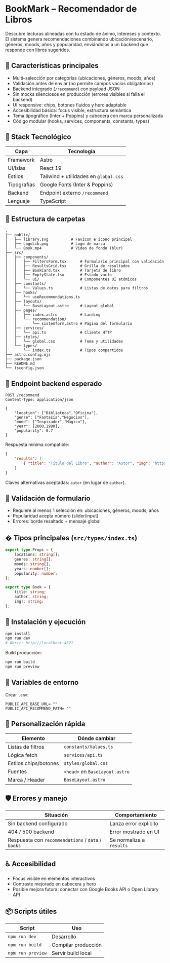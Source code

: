 ﻿# BookMark – Recomendador de Libros

Descubre lecturas alineadas con tu estado de ánimo, intereses y contexto. El sistema genera recomendaciones combinando ubicación/escenario, géneros, moods, años y popularidad, enviándolos a un backend que responde con libros sugeridos.

## 🚀 Características principales

- Multi–selección por categorías (ubicaciones, géneros, moods, años)
- Validación antes de enviar (no permite campos vacíos obligatorios)
- Backend integrado (`/recommend`) con payload JSON
- Sin mocks silenciosos en producción (errores visibles si falla el backend)
- UI responsive: chips, botones fluidos y hero adaptable
- Accesibilidad básica: focus visible, estructura semántica
- Tema tipográfico (Inter + Poppins) y cabecera con marca personalizada
- Código modular (hooks, services, components, constants, types)

## 🧩 Stack Tecnológico

| Capa | Tecnología |
|------|------------|
| Framework | Astro |
| UI/Islas | React 19 |
| Estilos | Tailwind + utilidades en `global.css` |
| Tipografías | Google Fonts (Inter & Poppins) |
| Backend | Endpoint externo `/recommend` |
| Lenguaje | TypeScript |

## 📁 Estructura de carpetas

```text
.
├── public/
│   ├── library.svg          # Favicon e icono principal
│   ├── LogoLib.png          # Logo de marca
│   └── Book.mp4             # Video de fondo (blur)
├── src/
│   ├── components/
│   │   ├── FiltersForm.tsx      # Formulario principal con validación
│   │   ├── ResultsGrid.tsx      # Grilla de resultados
│   │   ├── BookCard.tsx         # Tarjeta de libro
│   │   ├── EmptyState.tsx       # Estado vacío
│   │   └── ui/                  # Componentes UI atómicos
│   ├── constants/
│   │   └── Values.ts            # Listas de datos para filtros
│   ├── hooks/
│   │   └── useRecommendations.ts
│   ├── layouts/
│   │   └── BaseLayout.astro     # Layout global
│   ├── pages/
│   │   ├── index.astro          # Landing
│   │   └── recommendation/
│   │       └── sistemform.astro # Página del formulario
│   ├── services/
│   │   └── api.ts               # Cliente HTTP
│   ├── styles/
│   │   └── global.css           # Tema y utilidades
│   └── types/
│       └── index.ts             # Tipos compartidos
├── astro.config.mjs
├── package.json
├── README.md
└── tsconfig.json
```

## 🔌 Endpoint backend esperado

```
POST /recommend
Content-Type: application/json

{
	"location": ["Biblioteca","Oficina"],
	"genre": ["Fantasía","Negocios"],
	"mood": ["Inspirador","Mágico"],
	"year": [2000,1990],
	"popularity": 8.7
}
```

Respuesta mínima compatible:

```json
{
	"results": [
		{ "title": "Título del Libro", "author": "Autor", "img": "https://..." }
	]
}
```

Claves alternativas aceptadas: `autor` (en lugar de `author`).

## 🧪 Validación de formulario

- Requiere al menos 1 selección en: ubicaciones, géneros, moods, años
- Popularidad acepta número (slider/input)
- Errores: borde resaltado + mensaje global

## � Tipos principales (`src/types/index.ts`)

```ts
export type Props = {
	locations: string[];
	genres: string[];
	moods: string[];
	years: number[];
	popularity: number;
};

export type Book = {
	title: string;
	author: string;
	img?: string;
};
```

## 🔧 Instalación y ejecución

```bash
npm install
npm run dev
# Abrir: http://localhost:4321
```

Build producción:

```bash
npm run build
npm run preview
```

## 🌱 Variables de entorno

Crear `.env`:

```
PUBLIC_API_BASE_URL= ""
PUBLIC_API_RECOMMEND_PATH= ""
```

## 🎨 Personalización rápida

| Elemento | Dónde cambiar |
|----------|---------------|
| Listas de filtros | `constants/Values.ts` |
| Lógica fetch | `services/api.ts` |
| Estilos chips/botones | `styles/global.css` |
| Fuentes | `<head>` en `BaseLayout.astro` |
| Marca / Header | `BaseLayout.astro` |

## 🛡️ Errores y manejo

| Situación | Comportamiento |
|-----------|----------------|
| Sin backend configurado | Lanza error explícito |
| 404 / 500 backend | Error mostrado en UI |
| Respuesta con `recommendations` / `data` / `books` | Se normaliza a `results` |

## ♿ Accesibilidad

- Focus visible en elementos interactivos
- Contraste mejorado en cabecera y hero
- Posible mejora futura: conectar con Google Books API o Open Library API

## 📦 Scripts útiles

| Script | Uso |
|--------|-----|
| `npm run dev` | Desarrollo |
| `npm run build` | Compilar producción |
| `npm run preview` | Servir build local |




